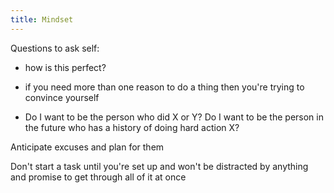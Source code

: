 ```yaml
---
title: Mindset
---
```


Questions to ask self:
- how is this perfect?

- if you need more than one reason to do a thing then you're trying to convince yourself

- Do I want to be the person who did X or Y? Do I want to be the person in the future who has a history of doing hard action X?

Anticipate excuses and plan for them

Don't start a task until you're set up and won't be distracted by anything and promise to get through all of it at once
